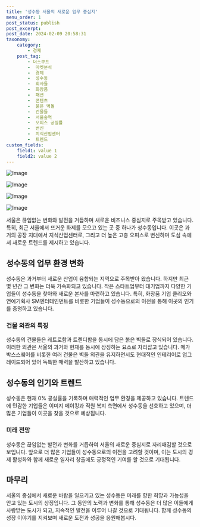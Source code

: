 ```yaml
---
title: '성수동 서울의 새로운 업무 중심지'
menu_order: 1
post_status: publish
post_excerpt: 
post_date: 2024-02-09 20:58:31
taxonomy:
    category:
        - 경제
    post_tag:
        - 더스쿠프
        -  마켓분석
        -  경제
        -  성수동
        -  회사들
        -  화장품
        -  패션
        -  콘텐츠
        -  붉은 벽돌
        -  건물들
        -  서울숲역
        -  오피스 공실률
        -  변신
        -  지식산업센터
        -  트렌드
custom_fields:
    field1: value 1
    field2: value 2
---
```


![Image](https://imgnews.pstatic.net/image/665/2024/02/09/0000002424_001_20240209163401721.jpg?type=w647)

![Image](https://imgnews.pstatic.net/image/665/2024/02/09/0000002424_002_20240209163401815.jpg?type=w647)

![Image](https://imgnews.pstatic.net/image/665/2024/02/09/0000002424_004_20240209163401895.jpg?type=w647)

![Image](https://imgnews.pstatic.net/image/665/2024/02/09/0000002424_003_20240209163401852.jpg?type=w647)

서울은 끊임없는 변화와 발전을 거듭하며 새로운 비즈니스 중심지로 주목받고 있습니다. 특히, 최근 서울에서 뜨거운 화제를 모으고 있는 곳 중 하나가 성수동입니다. 이곳은 과거의 공장 지대에서 지식산업센터로, 그리고 더 높은 고층 오피스로 변신하며 도심 속에서 새로운 트렌드를 제시하고 있습니다.
## 성수동의 업무 환경 변화
성수동은 과거부터 새로운 산업이 융합되는 지역으로 주목받아 왔습니다. 하지만 최근 몇 년간 그 변화는 더욱 가속화되고 있습니다. 작은 스타트업부터 대기업까지 다양한 기업들이 성수동을 찾아와 새로운 본사를 마련하고 있습니다. 특히, 화장품 기업 클리오와 연예기획사 SM엔터테인먼트를 비롯한 기업들이 성수동으로의 이전을 통해 이곳의 인기를 증명하고 있습니다.
### 건물 외관의 특징
성수동의 건물들은 레트로함과 트렌디함을 동시에 담은 붉은 벽돌로 장식되어 있습니다. 이러한 외관은 서울의 과거와 현재를 동시에 상징하는 요소로 자리잡고 있습니다. 메가박스스퀘어를 비롯한 여러 건물은 벽돌 외관을 유지하면서도 현대적인 인테리어로 업그레이드되어 있어 독특한 매력을 발산하고 있습니다.
## 성수동의 인기와 트렌드
성수동은 현재 0% 공실률을 기록하며 매력적인 업무 환경을 제공하고 있습니다. 트렌드에 민감한 기업들은 이미지 메이킹과 직원 복지 측면에서 성수동을 선호하고 있으며, 더 많은 기업들이 이곳을 찾을 것으로 예상됩니다.
### 미래 전망
성수동은 끊임없는 발전과 변화를 거듭하여 서울의 새로운 중심지로 자리매김할 것으로 보입니다. 앞으로 더 많은 기업들이 성수동으로의 이전을 고려할 것이며, 이는 도시의 경제 활성화와 함께 새로운 일자리 창출에도 긍정적인 기여를 할 것으로 기대됩니다.
## 마무리
서울의 중심에서 새로운 바람을 일으키고 있는 성수동은 미래를 향한 희망과 가능성을 안고 있는 도시의 상징입니다. 그 동안의 노력과 변화를 통해 성수동은 더 많은 이들에게 사랑받는 도시가 되고, 지속적인 발전을 이루어 나갈 것으로 기대됩니다. 함께 성수동의 성장 이야기를 지켜보며 새로운 도전과 성공을 응원해봅시다.
